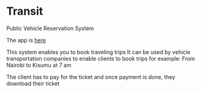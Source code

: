 # Transit
Public Vehicle Reservation System

The app is [here](http://appdesk.pythonanywhere.com/)

This system enables you to book traveling trips
It can be used by vehicle transportation companies to enable clients to book trips for example: 
From Nairobi to Kisumu at 7 am

The client has to pay for the ticket and once payment is done, they download
their ticket

